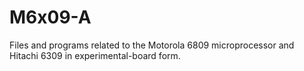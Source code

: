 # M6x09-A
Files and programs related to the Motorola 6809 microprocessor and Hitachi 6309 in experimental-board form.
